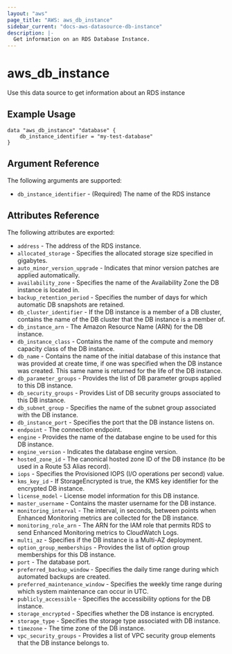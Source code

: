 ```yaml
---
layout: "aws"
page_title: "AWS: aws_db_instance"
sidebar_current: "docs-aws-datasource-db-instance"
description: |-
  Get information on an RDS Database Instance.
---
```


# aws\_db\_instance

Use this data source to get information about an RDS instance

## Example Usage

```
data "aws_db_instance" "database" {
    db_instance_identifier = "my-test-database"
}
```

## Argument Reference

The following arguments are supported:

* `db_instance_identifier` - (Required) The name of the RDS instance

## Attributes Reference

The following attributes are exported:

* `address` - The address of the RDS instance.
* `allocated_storage` - Specifies the allocated storage size specified in gigabytes.
* `auto_minor_version_upgrade` - Indicates that minor version patches are applied automatically.
* `availability_zone` - Specifies the name of the Availability Zone the DB instance is located in.
* `backup_retention_period` - Specifies the number of days for which automatic DB snapshots are retained.
* `db_cluster_identifier` - If the DB instance is a member of a DB cluster, contains the name of the DB cluster that the DB instance is a member of.
* `db_instance_arn` - The Amazon Resource Name (ARN) for the DB instance.
* `db_instance_class` - Contains the name of the compute and memory capacity class of the DB instance.
* `db_name` - Contains the name of the initial database of this instance that was provided at create time, if one was specified when the DB instance was created. This same name is returned for the life of the DB instance.
* `db_parameter_groups` - Provides the list of DB parameter groups applied to this DB instance.
* `db_security_groups` - Provides List of DB security groups associated to this DB instance.
* `db_subnet_group` - Specifies the name of the subnet group associated with the DB instance.
* `db_instance_port` - Specifies the port that the DB instance listens on.
* `endpoint` - The connection endpoint.
* `engine` - Provides the name of the database engine to be used for this DB instance.
* `engine_version` - Indicates the database engine version.
* `hosted_zone_id` - The canonical hosted zone ID of the DB instance (to be used in a Route 53 Alias record).
* `iops` - Specifies the Provisioned IOPS (I/O operations per second) value.
* `kms_key_id` - If StorageEncrypted is true, the KMS key identifier for the encrypted DB instance.
* `license_model` - License model information for this DB instance.
* `master_username` - Contains the master username for the DB instance.
* `monitoring_interval` - The interval, in seconds, between points when Enhanced Monitoring metrics are collected for the DB instance.
* `monitoring_role_arn` - The ARN for the IAM role that permits RDS to send Enhanced Monitoring metrics to CloudWatch Logs.
* `multi_az` - Specifies if the DB instance is a Multi-AZ deployment.
* `option_group_memberships` - Provides the list of option group memberships for this DB instance.
* `port` - The database port.
* `preferred_backup_window` - Specifies the daily time range during which automated backups are created.
* `preferred_maintenance_window` -  Specifies the weekly time range during which system maintenance can occur in UTC.
* `publicly_accessible` - Specifies the accessibility options for the DB instance.
* `storage_encrypted` - Specifies whether the DB instance is encrypted.
* `storage_type` - Specifies the storage type associated with DB instance.
* `timezone` - The time zone of the DB instance.
* `vpc_security_groups` - Provides a list of VPC security group elements that the DB instance belongs to.
